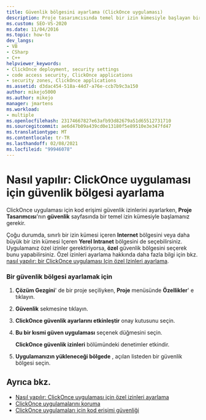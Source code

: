 ```yaml
---
title: Güvenlik bölgesini ayarlama (ClickOnce uygulaması)
description: Proje tasarımcısında temel bir izin kümesiyle başlayan bir ClickOnce uygulaması için kod erişimi güvenlik izinlerini ayarlama hakkında bilgi edinin.
ms.custom: SEO-VS-2020
ms.date: 11/04/2016
ms.topic: how-to
dev_langs:
- VB
- CSharp
- C++
helpviewer_keywords:
- ClickOnce deployment, security settings
- code access security, ClickOnce applications
- security zones, ClickOnce applications
ms.assetid: d3dac454-518a-44d7-a76e-ccb7b9c3a150
author: mikejo5000
ms.author: mikejo
manager: jmartens
ms.workload:
- multiple
ms.openlocfilehash: 23174667827e63afb93d82679a51d65512731710
ms.sourcegitcommit: ae6d47b09a439cd0e13180f5e89510e3e347fd47
ms.translationtype: MT
ms.contentlocale: tr-TR
ms.lasthandoff: 02/08/2021
ms.locfileid: "99946078"
---
```

# <a name="how-to-set-a-security-zone-for-a-clickonce-application"></a>Nasıl yapılır: ClickOnce uygulaması için güvenlik bölgesi ayarlama
ClickOnce uygulaması için kod erişimi güvenlik izinlerini ayarlarken, **Proje Tasarımcısı**'nın **güvenlik** sayfasında bir temel izin kümesiyle başlamanız gerekir.

 Çoğu durumda, sınırlı bir izin kümesi içeren **Internet** bölgesini veya daha büyük bir izin kümesi Içeren **Yerel Intranet** bölgesini de seçebilirsiniz. Uygulamanız özel izinler gerektiriyorsa, **özel** güvenlik bölgesini seçerek bunu yapabilirsiniz. Özel izinleri ayarlama hakkında daha fazla bilgi için bkz. [nasıl yapılır: bir ClickOnce uygulaması Için özel Izinleri ayarlama](../deployment/how-to-set-custom-permissions-for-a-clickonce-application.md).

### <a name="to-set-a-security-zone"></a>Bir güvenlik bölgesi ayarlamak için

1. **Çözüm Gezgini**' de bir proje seçiliyken, **Proje** menüsünde **Özellikler**' e tıklayın.

2. **Güvenlik** sekmesine tıklayın.

3. **ClickOnce güvenlik ayarlarını etkinleştir** onay kutusunu seçin.

4. **Bu bir kısmi güven uygulaması** seçenek düğmesini seçin.

     **ClickOnce güvenlik izinleri** bölümündeki denetimler etkindir.

5. **Uygulamanızın yükleneceği bölgede** , açılan listeden bir güvenlik bölgesi seçin.

## <a name="see-also"></a>Ayrıca bkz.
- [Nasıl yapılır: ClickOnce uygulaması için özel izinleri ayarlama](../deployment/how-to-set-custom-permissions-for-a-clickonce-application.md)
- [ClickOnce uygulamalarını koruma](../deployment/securing-clickonce-applications.md)
- [ClickOnce uygulamaları için kod erişimi güvenliği](../deployment/code-access-security-for-clickonce-applications.md)

